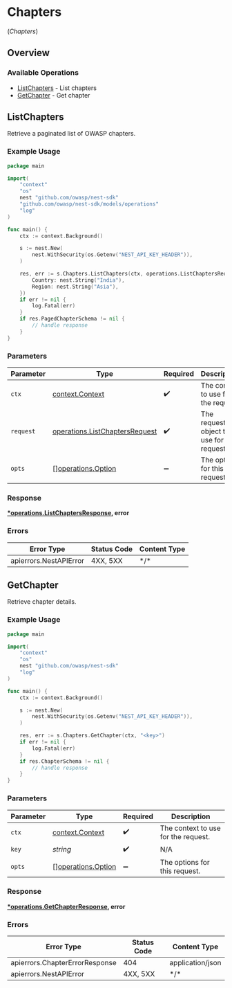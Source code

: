 # Chapters
(*Chapters*)

## Overview

### Available Operations

* [ListChapters](#listchapters) - List chapters
* [GetChapter](#getchapter) - Get chapter

## ListChapters

Retrieve a paginated list of OWASP chapters.

### Example Usage

<!-- UsageSnippet language="go" operationID="list_chapters" method="get" path="/api/v0/chapters/" -->
```go
package main

import(
	"context"
	"os"
	nest "github.com/owasp/nest-sdk"
	"github.com/owasp/nest-sdk/models/operations"
	"log"
)

func main() {
    ctx := context.Background()

    s := nest.New(
        nest.WithSecurity(os.Getenv("NEST_API_KEY_HEADER")),
    )

    res, err := s.Chapters.ListChapters(ctx, operations.ListChaptersRequest{
        Country: nest.String("India"),
        Region: nest.String("Asia"),
    })
    if err != nil {
        log.Fatal(err)
    }
    if res.PagedChapterSchema != nil {
        // handle response
    }
}
```

### Parameters

| Parameter                                                                        | Type                                                                             | Required                                                                         | Description                                                                      |
| -------------------------------------------------------------------------------- | -------------------------------------------------------------------------------- | -------------------------------------------------------------------------------- | -------------------------------------------------------------------------------- |
| `ctx`                                                                            | [context.Context](https://pkg.go.dev/context#Context)                            | :heavy_check_mark:                                                               | The context to use for the request.                                              |
| `request`                                                                        | [operations.ListChaptersRequest](../../models/operations/listchaptersrequest.md) | :heavy_check_mark:                                                               | The request object to use for the request.                                       |
| `opts`                                                                           | [][operations.Option](../../models/operations/option.md)                         | :heavy_minus_sign:                                                               | The options for this request.                                                    |

### Response

**[*operations.ListChaptersResponse](../../models/operations/listchaptersresponse.md), error**

### Errors

| Error Type             | Status Code            | Content Type           |
| ---------------------- | ---------------------- | ---------------------- |
| apierrors.NestAPIError | 4XX, 5XX               | \*/\*                  |

## GetChapter

Retrieve chapter details.

### Example Usage

<!-- UsageSnippet language="go" operationID="get_chapter" method="get" path="/api/v0/chapters/{key}" -->
```go
package main

import(
	"context"
	"os"
	nest "github.com/owasp/nest-sdk"
	"log"
)

func main() {
    ctx := context.Background()

    s := nest.New(
        nest.WithSecurity(os.Getenv("NEST_API_KEY_HEADER")),
    )

    res, err := s.Chapters.GetChapter(ctx, "<key>")
    if err != nil {
        log.Fatal(err)
    }
    if res.ChapterSchema != nil {
        // handle response
    }
}
```

### Parameters

| Parameter                                                | Type                                                     | Required                                                 | Description                                              |
| -------------------------------------------------------- | -------------------------------------------------------- | -------------------------------------------------------- | -------------------------------------------------------- |
| `ctx`                                                    | [context.Context](https://pkg.go.dev/context#Context)    | :heavy_check_mark:                                       | The context to use for the request.                      |
| `key`                                                    | *string*                                                 | :heavy_check_mark:                                       | N/A                                                      |
| `opts`                                                   | [][operations.Option](../../models/operations/option.md) | :heavy_minus_sign:                                       | The options for this request.                            |

### Response

**[*operations.GetChapterResponse](../../models/operations/getchapterresponse.md), error**

### Errors

| Error Type                     | Status Code                    | Content Type                   |
| ------------------------------ | ------------------------------ | ------------------------------ |
| apierrors.ChapterErrorResponse | 404                            | application/json               |
| apierrors.NestAPIError         | 4XX, 5XX                       | \*/\*                          |